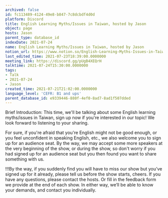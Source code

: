 ```yaml
---
archived: false
id: fc113489-4124-49e8-b847-7c8dcbdf4d0d
platform: Discord
title: English Learning Myths/Issues in Taiwan, hosted by Jason
object: page
hosts: Jason
parent_type: database_id
indexDate: 2021-07-24
name: English Learning Myths/Issues in Taiwan, hosted by Jason
notion_url: https://www.notion.so/English-Learning-Myths-Issues-in-Taiwan-hosted-by-Jason-fc113489412449e8b8477c8dcbdf4d0d
last_edited_time: 2021-07-23T18:39:00.0000000
meeting_link: https://discord.gg/pUgB4XEQrH
talktime: 2021-07-24T15:30:00.0000000
tags:
- Talk
- 2021-07-24
- Jason
created_time: 2021-07-21T21:02:00.0000000
language_level: 'CEFR: B1 and ups'
parent_database_id: e9339446-880f-4ef0-8ad7-8ad1f507dded
---
```





Brief Introduction: This time, we'll be talking about some English learning myths/issues in Taiwan, sign up now if you're interested in our topic! 
We look forward to listening to your sharing. 

For sure, if you're afraid that you're English might not be good enough, or you feel unconfident in speaking English, etc., we also welcome you to sign up for an audience seat. By the way, we may accept some more speakers at the very beginning of the show, or during the show, so don't worry if you had signed up for an audience seat but you then found you want to share something with us.

!!!By the way, if you suddenly find you will have to miss our show but you’ve signed up for it already, please tell us before the show starts, cheers.
If you have any questions, please contact the hosts. Or fill in the feedback form we provide at the end of each show. In either way, we’ll be able to know your demands, and contact you individually.








